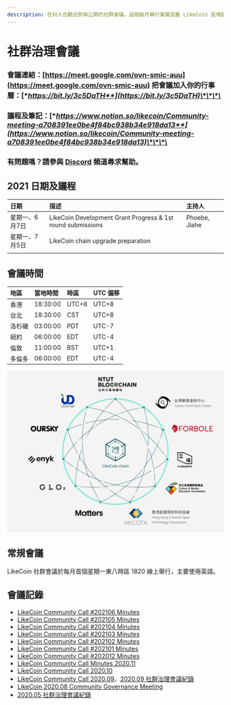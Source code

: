 ```yaml
---
description: 任何人也歡迎參與公開的社群會議。這個每月舉行會議涵蓋 LikeCoin 區塊鏈治理及生態發展
---
```


# 社群治理會議

### 會議連結：[https://meet.google.com/ovn-smic-auu](https://meet.google.com/ovn-smic-auu) 把會議加入你的行事曆：[**https://bit.ly/3c5DaTH**](https://bit.ly/3c5DaTH)\*\*\*\*

### **議程及筆記：**[**https://www.notion.so/likecoin/Community-meeting-a708391ee0be4f84bc938b34e918da13**](https://www.notion.so/likecoin/Community-meeting-a708391ee0be4f84bc938b34e918da13)\*\*\*\*

### **有問題嗎？請參與** [**Discord**](https://discord.com/invite/W4DQ6peZZZ) **頻道尋求幫助。**

## **2021 日期及議程**

| 日期 | 描述 | 主持人 |
| :--- | :--- | :--- |
| 星期一、6月7日  | LikeCoin Development Grant Progress & 1st round submissions | Phoebe, Jiahe |
| 星期一、7月5日 | LikeCoin chain upgrade preparation  |  |
|  |  |  |

## 會議時間

| 地區 | 當地時間 | 時區 | UTC 偏移 |
| :--- | :--- | :--- | :--- |
| 香港 | 18:30:00 | UTC+8 | UTC+8 |
| 台北 | 18:30:00 | CST | UTC+8 |
| 洛杉磯 | 03:00:00 | PDT | UTC-7 |
| 紐約 | 06:00:00 | EDT | UTC-4 |
| 倫敦 | 11:00:00 | BST | UTC+1 |
| 多倫多 | 06:00:00 | EDT | UTC-4 |

![](.gitbook/assets/likecoin_ad70_validators-01.png)

## 常規會議 <a id="monthly"></a>

LikeCoin  社群會議於每月首個星期一東八時區 1820 線上舉行，主要使用英語。

## 會議記錄 <a id="minutes"></a>

* [LikeCoin Community Call \#202106 Minutes
  ](https://medium.com/likecoin/likecoin-community-call-202106-minutes-3f971d47bf2f)
* [LikeCoin Community Call \#202105 Minutes
  ](https://medium.com/likecoin/likecoin-community-call-202105-minutes-be3e8bbfa9e5)
* [LikeCoin Community Call \#202104 Minutes](https://medium.com/likecoin/likecoin-community-call-202104-minutes-a8e398e2a8a0)
* [LikeCoin Community Call \#202103 Minutes](https://medium.com/likecoin/likecoin-community-call-202103-minutes-39c0f1c3d3d6)
* [LikeCoin Community Call \#202102 Minutes](https://medium.com/likecoin/likecoin-community-call-202102-minutes-59a58295521)
* [LikeCoin Community Call \#202101 Minutes
  ](https://medium.com/likecoin/likecoin-community-call-202001-minutes-249fd43aebb4)
* [LikeCoin Community Call \#202012 Minutes
  ](https://medium.com/likecoin/likecoin-community-call-202012-minutes-72a9ba680e67)
* [LikeCoin Community Call Minutes 2020.11
  ](https://medium.com/likecoin/likecoin-community-call-minutes-2020-11-5724d0923257)
* [LikeCoin Community Call 2020.10](https://medium.com/likecoin/likecoin-community-call-2020-10-df33b5a99fa7)
* [LikeCoin Community Call 2020.09](https://medium.com/likecoin/likecoin-community-call-2020-09-8531b7c7cfd3)、[2020.09 社群治理會議紀錄](https://matters.news/@ckxpress/like-coin-2020-09-%E7%A4%BE%E7%BE%A4%E6%B2%BB%E7%90%86%E6%9C%83%E8%AD%B0%E7%B4%80%E9%8C%84-bafyreiakhujndhwbwk53q6q55pr3rb3j64d75tamewgyfzjwmdpz2h7sfa)
* [LikeCoin 2020.08 Community Governance Meeting](https://medium.com/likecoin/likecoin-2020-08-community-governance-meeting-bfbfb54012c0)
* [2020.05 社群治理會議紀錄](https://matters.news/@likecoin/like-coin-%E7%A4%BE%E7%BE%A4%E6%9C%83%E8%AD%B0%E7%B4%80%E9%8C%84-2020-05-04-bafyreib5u65c4wtqd5rseezr63gos67xqqa2anyc4xbprqrtvvv5gidevq)

